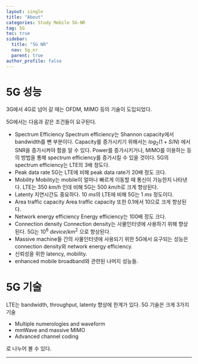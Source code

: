 ```yaml
---
layout: single
title: "About"
categories: Study Mobile 5G-NR
tag: 5G
toc: true
sidebar:
  title: "5G NR"
  nav: 5g_nr
  parent: true
author_profile: false
---
```


# 5G 성능

3G에서 4G로 넘어 갈 때는 OFDM, MIMO 등의 기술이 도입되었다.

5G에서는 다음과 같은 조건들이 요구된다.

- Spectrum Efficiency
Spectrum efficiency는 Shannon capacity에서 bandwidth를 뺀 부분이다. Capacity를 증가시키기 위해서는 $log_2(1+S/N)$ 에서 SNR을 증가시켜야 함을 알 수 있다. Power를 증가시키거나, MIMO를 이용하는 등의 방법을 통해 spectrum efficiency를 증가시킬 수 있을 것이다.
5G의 spectrum efficiency는 LTE의 3배 정도다.
- Peak data rate
5G는 LTE에 비해 peak data rate가 20배 정도 크다.
- Mobility
Mobility는 mobile이 얼마나 빠르게 이동할 때 통신이 가능한지 나타낸다. LTE는 350 $km/h$ 인데 비해 5G는 500 $km/h$로 크게 향상된다.
- Latenty
지연시간도 중요하다. 10 $ms$의 LTE에 비해 5G는 1 $ms$ 정도이다.
- Area traffic capacity
Area traffic capacity 또한 0.1에서 10으로 크게 향상된다.
- Network energy efficiency
Energy efficiency는 100배 정도 크다.
- Connection density
Connection density는 사물인터넷에 사용하기 위해 향상된다.
5G는 $10^6 \ device/km^2$ 으로 향상된다.
- Massive machine들 간의 사물인터넷에 사용되기 위한 5G에서 요구되는 성능은 connection density와 network energy efficiency.
- 신뢰성을 위한 latency, mobility.
- enhanced mobile broadband와 관련된 나머지 성능들.

# 5G 기술

LTE는 bandwidth, throughput, latenty 향상에 한계가 있다.
5G 기술은 크게 3가지 기술

- Multiple numerologies and waveform
- mmWave and massive MIMO
- Advanced channel coding

로 나누어 볼 수 있다.


---